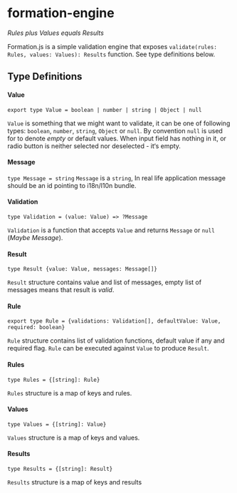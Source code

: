 formation-engine
===

_Rules plus Values equals Results_

Formation.js is a simple validation engine that exposes `validate(rules: Rules, values: Values): Results` function. See type definitions below.

## Type Definitions

#### Value

`export type Value = boolean | number | string | Object | null`

`Value` is something that we might want to validate, it can be one of following types: `boolean`, `number`, `string`, `Object` or `null`. By convention `null` is used for to denote _empty_ or default values. When input field has nothing in it, or radio button is neither selected nor deselected - it‘s empty.

#### Message

`type Message = string`
`Message` is a `string`, In real life application message should be an id pointing to i18n/l10n bundle.

#### Validation
`type Validation = (value: Value) => ?Message`

`Validation` is a function that accepts `Value` and returns `Message` or `null` (_Maybe Message_).

#### Result

`type Result {value: Value, messages: Message[]}`

`Result` structure contains value and list of messages, empty list of messages means that result is _valid_.

#### Rule

`export type Rule = {validations: Validation[], defaultValue: Value, required: boolean}`

`Rule` structure contains list of validation functions, default value if any and required flag. `Rule` can be executed against `Value` to produce `Result`.

#### Rules
`type Rules = {[string]: Rule}`

`Rules` structure is a map of keys and rules.

#### Values
`type Values = {[string]: Value}`

`Values` structure is a map of keys and values.

#### Results
`type Results = {[string]: Result}`

`Results` structure is a map of keys and results

